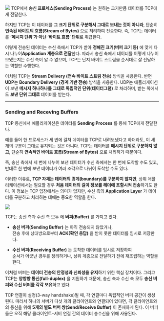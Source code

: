 ![](Pasted%20image%2020251014014905.png)
TCP에서 **송신 프로세스(Sending Process)** 는 원하는 크기만큼 데이터를 TCP에게 전달한다.  

하지만 TCP는 이 데이터를 **그 크기 단위로 구분해서 그대로 보내는 것이 아니라**, 단순히 **연속된 바이트의 흐름(Stream of Bytes)** 으로 처리하여 전송한다. 즉, TCP는 데이터를 **‘메시지 단위’가 아닌 ‘바이트 흐름’ 단위**로 취급한다.

이렇게 전송된 데이터는 수신 측에서 TCP가 받아 **정해진 크기(버퍼 크기 등)** 에 맞게 다시 나누어**Application 계층으로 전달**한다. 따라서 송신 측에서 데이터를 어떻게 나누어 보냈는지는 수신 측이 알 수 없으며, TCP는 단지 바이트 스트림을 순서대로 잘 전달하는 역할만 수행한다.

이처럼 TCP는 **Stream Delivery (연속 바이트 스트림 전송)** 방식을 사용한다. 반면 **UDP**는 **Boundary Delivery (경계 기반 전송)** 방식을 사용한다. UDP는 애플리케이션이 보낸 **메시지 하나하나를 그대로 독립적인 단위(데이터그램)** 로 처리하며, 받는 쪽에서도 **보낸 단위 그대로** 데이터를 받는다.


---
### Sending and Receving Buffers

TCP 통신에서 애플리케이션은 데이터를 **Sending Process** 를 통해 TCP에게 전달한다.  

예를 들어 한 프로세스가 세 번에 걸쳐 데이터를 TCP로 내려보냈다고 하더라도, 이 세 개의 구분이 그대로 유지되는 것은 아니다. TCP는 데이터를 **메시지 단위로 구분하지 않고**, 단순히 **연속적인 바이트 흐름(Stream of Bytes)** 으로 처리하기 때문이다.

즉, 송신 측에서 세 번에 나누어 보낸 데이터가 수신 측에서는 한 번에 도착할 수도 있고, 반대로 한 번에 보낸 데이터가 여러 조각으로 나뉘어 도착할 수도 있다.  

이러한 이유로, **TCP 자체는 데이터의 경계(boundary)를 구분하지 않지만**, 상위 애플리케이션에서는 필요할 경우 **처음 데이터의 길이 정보를 헤더에 포함시켜 전송**하기도 한다. 이 정보는 TCP 입장에서는 의미가 없지만, 수신 측의 **Application Layer** 가 데이터를 구분하고 처리하는 데에는 중요한 역할을 한다.


![](Pasted%20image%2020251014015326.png)


TCP는 송신 측과 수신 측 모두 에 **버퍼(Buffer)** 를 가지고 있다.

- **송신 버퍼(Sending Buffer)** 는 아직 전송되지 않았거나,  
    전송 후에 상대방으로부터 **ACK(확인 응답)** 을 받지 못한 데이터를 임시로 저장한다.
    
- **수신 버퍼(Receiving Buffer)** 는 도착한 데이터를 임시로 저장하여  
    순서가 어긋난 경우를 정리하거나, 상위 계층으로 전달하기 전에 재조립하는 역할을 한다.
    

이처럼 버퍼는 **데이터 전송의 안정성과 신뢰성을 유지**하기 위한 핵심 장치이다. 그리고 TCP는 **양방향 통신(full-duplex)** 을 지원하기 때문에, 송신 측과 수신 측 모두 **송신 버퍼와 수신 버퍼를 각각 보유**하고 있다.

TCP 연결이 설정(3-way handshake)될 때, 각 연결마다 독립적인 버퍼 공간이 생성된다. 따라서 하나의 서버가 다섯 개의 클라이언트와 연결되어 있다면, 각 클라이언트와의 통신을 위해 **5개의 별도 버퍼 쌍(Send/Receive Buffer)** 이 존재하게 된다. 이 버퍼들은 오직 해당 클라이언트-서버 연결 간의 데이터 송수신을 위해 사용된다.